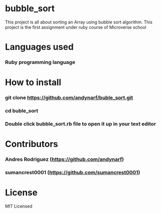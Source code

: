 # bubble_sort
This project is all about sorting an Array using bubble sort algorithm. This project is the first assignment under ruby course of Microverse school
# Languages used
### Ruby programming language

# How to install
### git clone https://github.com/andynarf/buble_sort.git
### cd buble_sort
### Double click bubble_sort.rb file to open it up in your text editor

# Contributors
### Andres Rodriguez (https://github.com/andynarf)
### sumancrest0001 (https://github.com/sumancrest0001)

# License
MIT Licensed
